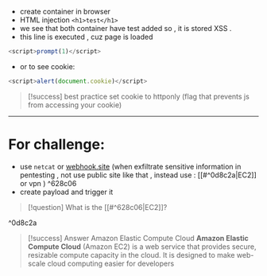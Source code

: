 - create container in browser 
- HTML injection
	`<h1>test</h1>`
- we see that both container have test added so , it is stored XSS .
- this line is executed , cuz page is loaded 
```js
<script>prompt(1)</script>
```

- or to see cookie:
```js
<script>alert(document.cookie)</script>
```

>[!success] best practice
>set cookie to httponly (flag that prevents js from accessing your cookie)

---
# For challenge:

- use `netcat` or [webhook.site](https://webhook.site/#!/65da70b3-aca9-4e4f-82f0-94e001fe2a0a) (when exfiltrate sensitive information in pentesting , not use public site like that , instead use : [[#^0d8c2a|EC2]] or vpn ) ^628c06
- create payload and trigger it




>[!question]
>What is the [[#^628c06|EC2]]?

^0d8c2a


>[!success] Answer
>Amazon Elastic Compute Cloud
>**Amazon Elastic Compute Cloud** (Amazon EC2) is a web service that provides secure, resizable compute capacity in the cloud. It is designed to make web-scale cloud computing easier for developers









